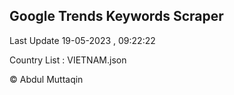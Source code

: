 

## Google Trends Keywords Scraper 
 
Last Update 19-05-2023 , 09:22:22

Country List :
VIETNAM.json



© Abdul Muttaqin 
